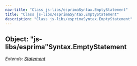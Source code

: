 ```yaml
---
nav-title: "Class js-libs/esprimaSyntax.EmptyStatement"
title: "Class js-libs/esprimaSyntax.EmptyStatement"
description: "Class js-libs/esprimaSyntax.EmptyStatement"
---
```

## Object: "js-libs/esprima"Syntax.EmptyStatement  
_Extends:_ [_Statement_](../../../js-libs/esprima/Syntax/Statement.md)